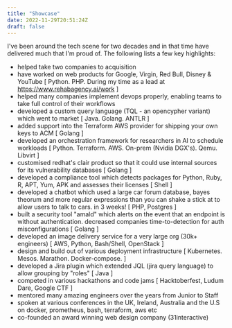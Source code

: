 ```yaml
---
title: "Showcase"
date: 2022-11-29T20:51:24Z
draft: false
---
```


I've been around the tech scene for two decades and in that time have
delivered much that I'm proud of. The following lists a few key highlights:

 - helped take two companies to acquisition
 - have worked on web products for Google, Virgin, Red Bull, Disney & YouTube
 [ Python. PHP. During my time as a lead at https://www.rehabagency.ai/work ]
 - helped many companies implement devops properly, enabling teams to take full control of their workflows
 - developed a custom query language (TQL - an opencypher variant) which went to market
 [ Java. Golang. ANTLR ]
 - added support into the Terraform AWS provider for shipping your own keys to ACM
 [ Golang ]
 - developed an orchestration framework for researchers in AI to schedule workloads
 [ Python. Terraform. AWS. On-prem (Nvidia DGX's). Qemu. Libvirt ]
 - customised redhat's clair product so that it could use internal sources for its vulnerability databases
 [ Golang ]
 - developed a compliance tool which detects packages for Python, Ruby, R, APT, Yum, APK and assesses their licenses
 [ Shell ]
 - developed a chatbot which used a large car forum database, bayes theorum and more regular expressions than you can shake a stick at to allow users to talk to cars. in 3 weeks!
 [ PHP, Postgres ]
 - built a security tool "amald" which alerts on the event that an endpoint is without authentication. decreased companies time-to-detection for auth misconfigurations
 [ Golang ]
 - developed an image delivery service for a very large org (30k+ engineers)
 [ AWS, Python, Bash/Shell, OpenStack ]
 - design and build out of various deployment infrastructure
 [ Kubernetes. Mesos. Marathon. Docker-compose. ]
 - developed a Jira plugin which extended JQL (jira query language) to allow grouping by "roles"
 [ Java ]
 - competed in various hackathons and code jams
 [ Hacktoberfest, Ludum Dare, Google CTF ]
 - mentored many amazing engineers over the years from Junior to Staff
 - spoken at various conferences in the UK, Ireland, Australia and the U.S on docker, prometheus, bash, terraform, aws etc
 - co-founded an award winning web design company (31interactive)
